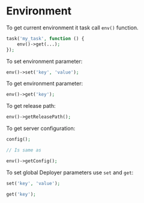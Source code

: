 # Environment

To get current environment it task call `env()` function.

~~~ php
task('my_task', function () {
    env()->get(...);
});
~~~

To set environment parameter:

~~~ php
env()->set('key', 'value');
~~~

To get environment parameter:

~~~ php
env()->get('key');
~~~

To get release path:

~~~ php
env()->getReleasePath();
~~~

To get server configuration:

~~~ php
config();

// Is same as

env()->getConfig();
~~~

To set global Deployer parameters use `set` and `get`:

~~~ php
set('key', 'value');

get('key');
~~~
